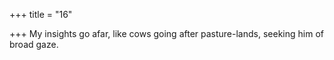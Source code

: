 +++
title = "16"

+++
My insights go afar, like cows going after pasture-lands,
seeking him of broad gaze.